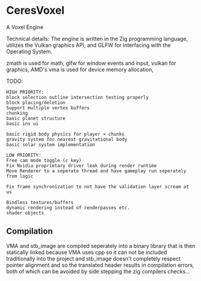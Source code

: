 # CeresVoxel
A Voxel Engine

Technical details:
The engine is written in the Zig programming language, utilizes the Vulkan graphics API, and GLFW for interfacing with the Operating System.

zmath is used for math,
glfw for window events and input,
vulkan for graphics,
AMD's vma is used for device memory allocation,

TODO:

    HIGH PRIORITY:
    block selection outline intersection testing properly
    block placing/deletion
    Support multiple vertex buffers
    chunking
    basic planet structure
    basic inv ui
    
    basic rigid body physics for player + chunks
    gravity system for nearest gravitational body
    basic solar system implementation

    LOW PRIORITY:
    Free cam mode toggle (c key)
    Fix Nvidia proprietary driver leak during render runtime
    Move Renderer to a seperate thread and have gameplay run seperately from logic

    Fix frame synchronization to not have the validation layer scream at us

    Bindless textures/buffers
    dynamic rendering instead of renderpasses etc.
    shader objects

## Compilation

VMA and stb_image are compiled seperately into a binary library that is then statically linked because
VMA uses cpp so it can not be included traditionally into the project and stb_image doesn't completely
respect pointer alignment and so the translated header results in compilation errors, both of which
can be avoided by side stepping the zig compilers checks...
